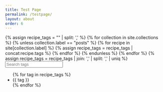 ```yaml
---
title: Test Page
permalink: /testpage/
layout: about
order: 6
---
```


<html>
  <body>
    <div>
      {% assign recipe_tags = "" | split: ',' %}
      {% for collection in site.collections %}
        {% unless collection.label == "posts" %}
            {% for recipe in site[collection.label] %}
              {% assign recipe_tags = recipe_tags | concat:recipe.tags %}
            {% endfor %}
        {% endunless %}
      {% endfor %}
      {% assign recipe_tags = recipe_tags | join: ',' | split: ',' | uniq %}
        <input type="text" id="searchInput" placeholder="Search tags" oninput="searchTags()">
        <ul id="tagList">
          {% for tag in recipe_tags %}
            <li>{{ tag }}</li>
          {% endfor %}
        </ul>
        <script>
          function searchTags() {
            var input, filter, tags, i, txtValue;
            input = document.getElementById('searchInput');
            filter = input.value.toLowerCase();
            tags = {{ recipe_tags | jsonify }};
            var tagList = document.getElementById("tagList");
            tagList.innerHTML = '';
            for (i = 0; i < tags.length; i++) {
              txtValue = tags[i];
              if (txtValue.toLowerCase().indexOf(filter) > -1) {
                var li = document.createElement('li');
                li.textContent = txtValue;
                tagList.appendChild(li);
              }
            }
          }
        </script>
    <div id="recipeList"></div>
    <script>
      function searchTags() {
        var input, filter, tags, i, txtValue;
        input = document.getElementById('searchInput');
        filter = input.value.toLowerCase();
        tags = {{ recipe_tags | jsonify }};
        var tagList = document.getElementById("tagList");
        var recipeList = document.getElementById("recipeList");
        tagList.innerHTML = '';
        recipeList.innerHTML = '';
        for (i = 0; i < tags.length; i++) {
          txtValue = tags[i];
          if (txtValue.toLowerCase().indexOf(filter) > -1) {
      var li = document.createElement('li');
      li.textContent = txtValue;
      tagList.appendChild(li);
      var recipes = [];
      {% for collection in site.collections %}
        {% unless collection.label == "posts" %}
          {% for recipe in site[collection.label] %}
            if (recipe.tags.includes(txtValue)) {
        recipes.push("{{ recipe.title }}");
            }
          {% endfor %}
        {% endunless %}
      {% endfor %}
      var p = document.createElement('p');
      p.textContent = "Recipes with tag '" + txtValue + "': " + recipes.join(', ');
      recipeList.appendChild(p);
          }
        }
      }
    </script>
    </div>
  </body>
</html>
